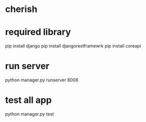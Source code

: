 # cherish
# required library
pip install django
pip install djangorestframewrk
pip install coreapi
# run server
python manager.py runserver 8008
# test all app
python manager.py test